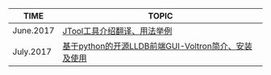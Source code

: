 | TIME      | TOPIC                                    |
| --------- | ---------------------------------------- |
| June.2017 | [JTool工具介绍翻译、用法举例](./JTool工具介绍翻译、用法举例/README.md)|
|July.2017|[基于python的开源LLDB前端GUI-Voltron简介、安装及使用](voltron%20translation/基于python的开源LLDB前端GUI-Voltron简介、安装及使用.md)|
